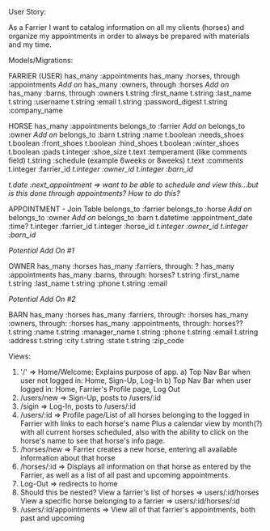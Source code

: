 User Story:

As a Farrier I want to catalog information on all my clients (horses) and organize my appointments in order to always be prepared with materials and my time.

Models/Migrations:

FARRIER (USER)
has_many :appointments
has_many :horses, through :appointments
*Add on* has_many :owners, through :horses
*Add on* has_many :barns, through :owners
t.string :first_name
t.string :last_name
t.string :username
t.string :email
t.string :password_digest
t.string :company_name

HORSE
has_many :appointments
belongs_to :farrier
*Add on* belongs_to :owner
*Add on* belongs_to :barn
t.string :name
t.boolean :needs_shoes
t.boolean :front_shoes
t.boolean :hind_shoes
t.boolean :winter_shoes
t.boolean :pads
t.integer :shoe_size
t.text :temperament (like comments field)
t.string :schedule (example 6weeks or 8weeks)
t.text :comments
t.integer :farrier_id
*t.integer :owner_id*
*t.integer :barn_id*

*t.date :next_appointment => want to be able to schedule and view this...but is this done through appointments? How to do this?*

APPOINTMENT - Join Table
belongs_to :farrier
belongs_to :horse
*Add on* belongs_to :owner
*Add on* belongs_to :barn
t.datetime :appointment_date
:time?
t.integer :farrier_id
t.integer :horse_id
*t.integer :owner_id*
*t.integer :barn_id*

*Potential Add On #1*

OWNER
has_many :horses
has_many :farriers, through: ?
has_many :appointments
has_many :barns, through: horses?
t.string :first_name
t.string :last_name
t.string :phone
t.string :email

*Potential Add On #2*

BARN
has_many :horses
has_many :farriers, through: :horses
has_many :owners, through: :horses
has_many :appointments, through: horses??
t.string :name
t.string :manager_name
t.string :phone
t.string :email
t.string :address
t.string :city
t.string :state
t.string :zip_code

Views:

1) '/' => Home/Welcome: Explains purpose of app.
  a) Top Nav Bar when user not logged in:
    Home, Sign-Up, Log-In
  b) Top Nav Bar when user logged in:
    Home, Farrier's Profile page, Log Out
2) /users/new => Sign-Up, posts to /users/:id
3) /sigin => Log-In, posts to /users/:id
4) /users/:id => Profile page/List of all horses belonging to the logged in Farrier with links to each horse's name Plus a calendar view by month(?) with all current horses scheduled, also with the ability to click on the horse's name to see that horse's info page.
5) /horses/new => Farrier creates a new horse, entering all available information about that horse
6) /horses/:id => Displays all information on that horse as entered by the Farrier, as well as a list of all past and upcoming appointments.
7) Log-Out => redirects to home
8) Should this be nested?
  View a farrier's list of horses => users/:id/horses
  View a specific horse belonging to a farrier => users/:id/horses/:id
9) /users/:id/appointments => View all of that farrier's appointments, both past and upcoming